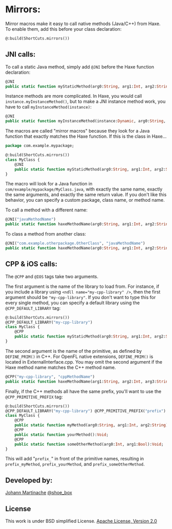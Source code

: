 Mirrors:
========

Mirror macros make it easy to call native methods (Java/C++) from Haxe. To enable them, add this before your class declaration:

```haxe
@:build(ShortCuts.mirrors())
```

JNI calls:
----------

To call a static Java method, simply add `@JNI` before the Haxe function declaration:

```haxe
@JNI
public static function myStaticMethod(arg0:String, arg1:Int, arg2:String):Bool;
```

Instance methods are more complicated. In Haxe, you would call `instance.myInstanceMethod()`, but to make a JNI instance method work, you have to call `myInstanceMethod(instance)`:

```haxe
@JNI
public static function myInstanceMethod(instance:Dynamic, arg0:String, arg1:Int, arg2:String):Bool;
```

The macros are called "mirror macros" because they look for a Java function that exactly matches the Haxe function. If this is the class in Haxe...

```haxe
package com.example.mypackage;

@:build(ShortCuts.mirrors())
class MyClass {
    @JNI
    public static function myStaticMethod(arg0:String, arg1:Int, arg2:String):Bool;
}
```

The macro will look for a Java function in `com/example/mypackage/MyClass.java`, with exactly the same name, exactly the same arguments, and exactly the same return value. If you don't like this behavior, you can specify a custom package, class name, or method name.

To call a method with a different name:
```haxe
@JNI("javaMethodName")
public static function haxeMethodName(arg0:String, arg1:Int, arg2:String):Bool;
```

To class a method from another class:
```haxe
@JNI("com.example.otherpackage.OtherClass", "javaMethodName")
public static function haxeMethodName(arg0:String, arg1:Int, arg2:String):Bool;
```

CPP & iOS calls:
----------------

The `@CPP` and `@IOS` tags take two arguments.

The first argument is the name of the library to load from. For instance, if you include a library using `<ndll name="my-cpp-library" />`, then the first argument should be `"my-cpp-library"`. If you don't want to type this for every single method, you can specify a default library using the `@CPP_DEFAULT_LIBRARY` tag:

```haxe
@:build(ShortCuts.mirrors())
@CPP_DEFAULT_LIBRARY("my-cpp-library")
class MyClass {
    @CPP
    public static function myStaticMethod(arg0:String, arg1:Int, arg2:String):Bool;
}
```

The second argument is the name of the primitive, as defined by `DEFINE_PRIM()` in C++. For OpenFL native extensions, `DEFINE_PRIM()` is located in ExternalInterface.cpp. You may omit the second argument if the Haxe method name matches the C++ method name.

```haxe
@CPP("my-cpp-library", "cppMethodName")
public static function haxeMethodName(arg1:String, arg2:Int, arg3:String):Bool;
```

Finally, if the C++ methods all have the same prefix, you'll want to use the `@CPP_PRIMITIVE_PREFIX` tag:

```haxe
@:build(ShortCuts.mirrors())
@CPP_DEFAULT_LIBRARY("my-cpp-library") @CPP_PRIMITIVE_PREFIX("prefix")
class MyClass {
    @CPP
    public static function myMethod(arg0:String, arg1:Int, arg2:String):Bool;
    @CPP
    public static function yourMethod():Void;
    @CPP
    public static function someOtherMethod(arg0:Int, arg1:Bool):Void;
}
```

This will add "`prefix_`" in front of the primitive names, resulting in `prefix_myMethod`, `prefix_yourMethod`, and `prefix_someOtherMethod`.

Developed by:
----
[Johann Martinache](https://github.com/shoebox) 
[@shoe_box](https://twitter.com/shoe_box)

License
----
This work is under BSD simplified License.
[Apache License, Version 2.0](http://www.apache.org/licenses/LICENSE-2.0.html)

